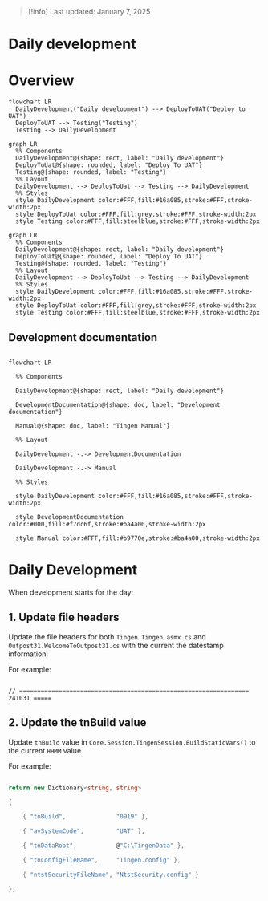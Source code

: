 <!-- u250107 -->

> [!info] Last updated: January 7, 2025
# Daily development

# Overview

```mermaid
flowchart LR
  DailyDevelopment("Daily development") --> DeployToUAT("Deploy to UAT")
  DeployToUAT --> Testing("Testing") 
  Testing --> DailyDevelopment
```


```mermaid
graph LR
  %% Components
  DailyDevelopment@{shape: rect, label: "Daily development"}
  DeployToUat@{shape: rounded, label: "Deploy To UAT"}
  Testing@{shape: rounded, label: "Testing"}
  %% Layout
  DailyDevelopment --> DeployToUat --> Testing --> DailyDevelopment
  %% Styles
  style DailyDevelopment color:#FFF,fill:#16a085,stroke:#FFF,stroke-width:2px
  style DeployToUat color:#FFF,fill:grey,stroke:#FFF,stroke-width:2px
  style Testing color:#FFF,fill:steelblue,stroke:#FFF,stroke-width:2px
```
  

```mermaid
graph LR
  %% Components
  DailyDevelopment@{shape: rect, label: "Daily development"}
  DeployToUat@{shape: rounded, label: "Deploy To UAT"}
  Testing@{shape: rounded, label: "Testing"}
  %% Layout
  DailyDevelopment --> DeployToUat --> Testing --> DailyDevelopment
  %% Styles
  style DailyDevelopment color:#FFF,fill:#16a085,stroke:#FFF,stroke-width:2px
  style DeployToUat color:#FFF,fill:grey,stroke:#FFF,stroke-width:2px
  style Testing color:#FFF,fill:steelblue,stroke:#FFF,stroke-width:2px
```

  

## Development documentation

  

```mermaid

flowchart LR

  %% Components

  DailyDevelopment@{shape: rect, label: "Daily development"}

  DevelopmentDocumentation@{shape: doc, label: "Development documentation"}

  Manual@{shape: doc, label: "Tingen Manual"}

  %% Layout

  DailyDevelopment -.-> DevelopmentDocumentation

  DailyDevelopment -.-> Manual

  %% Styles

  style DailyDevelopment color:#FFF,fill:#16a085,stroke:#FFF,stroke-width:2px

  style DevelopmentDocumentation color:#000,fill:#f7dc6f,stroke:#ba4a00,stroke-width:2px

  style Manual color:#FFF,fill:#b9770e,stroke:#ba4a00,stroke-width:2px

```

  

# Daily Development

  

When development starts for the day:

  

## 1. Update file headers

  

Update the file headers for both `Tingen.Tingen.asmx.cs` and `Outpost31.WelcomeToOutpost31.cs` with the current the datestamp information:

  

For example:

  

```text

// ================================================================ 241031 =====

```

  

## 2. Update the tnBuild value

  

Update `tnBuild` value in `Core.Session.TingenSession.BuildStaticVars()` to the current `HHMM` value.

  

For example:

  

```csharp

return new Dictionary<string, string>

{

    { "tnBuild",              "0919" },

    { "avSystemCode",         "UAT" },

    { "tnDataRoot",           @"C:\TingenData" },

    { "tnConfigFileName",     "Tingen.config" },

    { "ntstSecurityFileName", "NtstSecurity.config" }

};

```